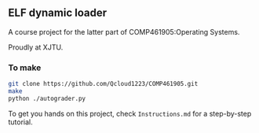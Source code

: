 ## ELF dynamic loader
A course project for the latter part of COMP461905:Operating Systems.

Proudly at XJTU.

### To make
```bash
git clone https://github.com/Qcloud1223/COMP461905.git
make
python ./autograder.py
```
To get you hands on this project, check `Instructions.md` for a step-by-step tutorial.
